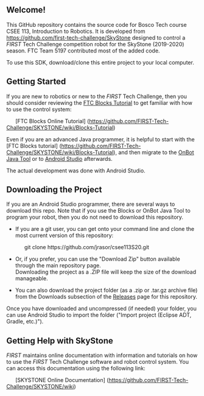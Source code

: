 
## Welcome!
This GitHub repository contains the source code for Bosco Tech course CSEE 113, Introduction to
Robotics. It is developed from https://github.com/first-tech-challenge/SkyStone designed to control 
a *FIRST* Tech Challenge competition robot for the SkyStone (2019-2020) season. FTC Team 5197 
contributed most of the added code.

To use this SDK, download/clone this entire project to your local computer.

## Getting Started
If you are new to robotics or new to the *FIRST* Tech Challenge, then you should consider reviewing 
the [FTC Blocks Tutorial](https://github.com/FIRST-Tech-Challenge/SKYSTONE/wiki/Blocks-Tutorial) 
to get familiar with how to use the control system:  

&nbsp;&nbsp;&nbsp;&nbsp;&nbsp;&nbsp;[FTC Blocks Online Tutorial]
(https://github.com/FIRST-Tech-Challenge/SKYSTONE/wiki/Blocks-Tutorial)

Even if you are an advanced Java programmer, it is helpful to start with the [FTC Blocks tutorial]
(https://github.com/FIRST-Tech-Challenge/SKYSTONE/wiki/Blocks-Tutorial), and then migrate to the 
[OnBot Java Tool](https://github.com/FIRST-Tech-Challenge/SKYSTONE/wiki/OnBot-Java-Tutorial) or to 
[Android Studio](https://github.com/FIRST-Tech-Challenge/SKYSTONE/wiki/Android-Studio-Tutorial) 
afterwards.

The actual development was done with Android Studio.

## Downloading the Project
If you are an Android Studio programmer, there are several ways to download this repo.  Note that 
if you use the Blocks or OnBot Java Tool to program your robot, then you do not need to download 
this repository.

* If you are a git user, you can get onto your command line and clone the most current version of 
this repository:

<p>&nbsp;&nbsp;&nbsp;&nbsp;&nbsp;&nbsp;&nbsp;&nbsp;&nbsp;&nbsp;&nbsp;&nbsp;git clone 
https://github.com/jrasor/csee113S20.git</p>

* Or, if you prefer, you can use the "Download Zip" button available through the main repository page.  
Downloading the project as a .ZIP file will keep the size of the download manageable.

* You can also download the project folder (as a .zip or .tar.gz archive file) from the Downloads 
subsection of the [Releases](https://github.com/jrasor/csee113S20/releases) page for this repository.

Once you have downloaded and uncompressed (if needed) your folder, you can use Android Studio to 
import the folder  ("Import project (Eclipse ADT, Gradle, etc.)").

## Getting Help with SkyStone
*FIRST* maintains online documentation with information and tutorials on how to use the *FIRST* Tech 
Challenge software and robot control system.  You can access this documentation using the following link:

&nbsp;&nbsp;&nbsp;&nbsp;&nbsp;&nbsp;[SKYSTONE Online Documentation]
(https://github.com/FIRST-Tech-Challenge/SKYSTONE/wiki)
